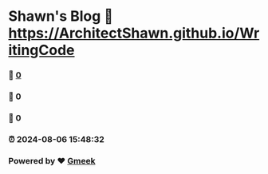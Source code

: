 # Shawn's Blog :link: https://ArchitectShawn.github.io/WritingCode 
### :page_facing_up: [0](https://ArchitectShawn.github.io/WritingCode/tag.html) 
### :speech_balloon: 0 
### :hibiscus: 0 
### :alarm_clock: 2024-08-06 15:48:32 
### Powered by :heart: [Gmeek](https://github.com/Meekdai/Gmeek)
